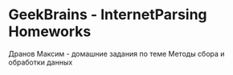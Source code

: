# GeekBrains - InternetParsing Homeworks
Дранов Максим - домашние задания по теме Методы сбора и обработки данных
